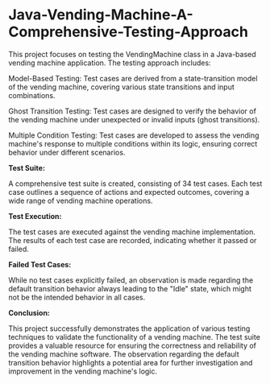 # Java-Vending-Machine-A-Comprehensive-Testing-Approach
This project focuses on testing the VendingMachine class in a Java-based vending machine application. The testing approach includes:

Model-Based Testing: Test cases are derived from a state-transition model of the vending machine, covering various state transitions and input combinations.

Ghost Transition Testing: Test cases are designed to verify the behavior of the vending machine under unexpected or invalid inputs (ghost transitions).

Multiple Condition Testing: Test cases are developed to assess the vending machine's response to multiple conditions within its logic, ensuring correct behavior under different scenarios.

**Test Suite:**

A comprehensive test suite is created, consisting of 34 test cases. Each test case outlines a sequence of actions and expected outcomes, covering a wide range of vending machine operations.

**Test Execution:**

The test cases are executed against the vending machine implementation. The results of each test case are recorded, indicating whether it passed or failed.

**Failed Test Cases:**

While no test cases explicitly failed, an observation is made regarding the default transition behavior always leading to the "Idle" state, which might not be the intended behavior in all cases.

**Conclusion:**

This project successfully demonstrates the application of various testing techniques to validate the functionality of a vending machine. The test suite provides a valuable resource for ensuring the correctness and reliability of the vending machine software. The observation regarding the default transition behavior highlights a potential area for further investigation and improvement in the vending machine's logic.
